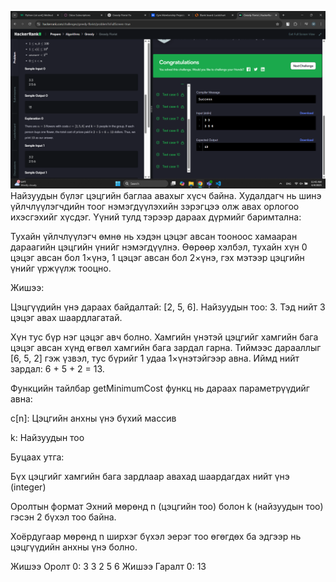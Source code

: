 ![alt text](<../images/40 bodlogo 8.png>)
Найзуудын бүлэг цэцгийн баглаа авахыг хүсч байна. Худалдагч нь шинэ үйлчлүүлэгчдийн тоог нэмэгдүүлэхийн зэрэгцээ олж авах орлогоо ихэсгэхийг хүсдэг. Үүний тулд тэрээр дараах дүрмийг баримтална:

Тухайн үйлчлүүлэгч өмнө нь хэдэн цэцэг авсан тооноос хамааран дараагийн цэцгийн үнийг нэмэгдүүлнэ. Өөрөөр хэлбэл, тухайн хүн 0 цэцэг авсан бол 1×үнэ, 1 цэцэг авсан бол 2×үнэ, гэх мэтээр цэцгийн үнийг үржүүлж тооцно.

Жишээ:

Цэцгүүдийн үнэ дараах байдалтай: [2, 5, 6]. Найзуудын тоо: 3. Тэд нийт 3 цэцэг авах шаардлагатай.

Хүн тус бүр нэг цэцэг авч болно. Хамгийн үнэтэй цэцгийг хамгийн бага цэцэг авсан хүнд өгвөл хамгийн бага зардал гарна. Тиймээс дарааллыг [6, 5, 2] гэж үзвэл, тус бүрийг 1 удаа 1×үнэтэйгээр авна. Иймд нийт зардал: 6 + 5 + 2 = 13.

Функцийн тайлбар
getMinimumCost функц нь дараах параметрүүдийг авна:

c[n]: Цэцгийн анхны үнэ бүхий массив

k: Найзуудын тоо

Буцаах утга:

Бүх цэцгийг хамгийн бага зардлаар авахад шаардагдах нийт үнэ (integer)

Оролтын формат
Эхний мөрөнд n (цэцгийн тоо) болон k (найзуудын тоо) гэсэн 2 бүхэл тоо байна.

Хоёрдугаар мөрөнд n ширхэг бүхэл эерэг тоо өгөгдөх ба эдгээр нь цэцгүүдийн анхны үнэ болно.

Жишээ Оролт 0:
3 3
2 5 6
Жишээ Гаралт 0:
13







